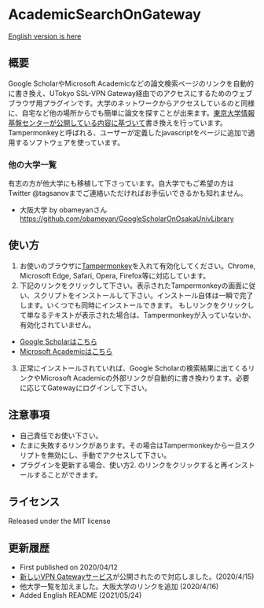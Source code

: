# AcademicSearchOnGateway

[English version is here](https://github.com/Tagussan/AcademicSearchOnGateway/blob/master/README_en.md)

## 概要
Google ScholarやMicrosoft Academicなどの論文検索ページのリンクを自動的に書き換え、UTokyo SSL-VPN Gateway経由でのアクセスにするためのウェブブラウザ用プラグインです。大学のネットワークからアクセスしているのと同様に、自宅など他の場所からでも簡単に論文を探すことが出来ます。[東京大学情報基盤センターが公開している内容に基づいて](https://www.sodan.ecc.u-tokyo.ac.jp/hack/search-engine-via-ssl-vpn/)書き換えを行っています。Tampermonkeyと呼ばれる、ユーザーが定義したjavascriptをページに追加で適用するソフトウェアを使っています。

### 他の大学一覧
有志の方が他大学にも移植して下さっています。自大学でもご希望の方はTwitter @tagsanovまでご連絡いただければお手伝いできるかも知れません。
- 大阪大学 by obameyanさん https://github.com/obameyan/GoogleScholarOnOsakaUnivLibrary

## 使い方
1. お使いのブラウザに[Tampermonkey](https://www.tampermonkey.net/)を入れて有効化してください。Chrome, Microsoft Edge, Safari, Opera, Firefox等に対応しています。
2. 下記のリンクをクリックして下さい。表示されたTampermonkeyの画面に従い、スクリプトをインストールして下さい。インストール自体は一瞬で完了します。いくつでも同時にインストールできます。
もしリンクをクリックして単なるテキストが表示された場合は、Tampermonkeyが入っていないか、有効化されていません。
  - [Google Scholarはこちら](https://raw.githubusercontent.com/Tagussan/GoogleScholarOnUTokyoGateway/master/google_scholar_auto_gateway.user.js)
  - [Microsoft Academicはこちら](https://raw.githubusercontent.com/Tagussan/GoogleScholarOnUTokyoGateway/master/microsoft_academic_auto_gateway.user.js)
3. 正常にインストールされていれば、Google Scholarの検索結果に出てくるリンクやMicrosoft Academicの外部リンクが自動的に書き換わります。必要に応じてGatewayにログインして下さい。

## 注意事項
- 自己責任でお使い下さい。
- たまに失敗するリンクがあります。その場合はTampermonkeyから一旦スクリプトを無効にし、手動でアクセスして下さい。
- プラグインを更新する場合、使い方2. のリンクをクリックすると再インストールすることができます。

## ライセンス
Released under the MIT license

## 更新履歴
- First published on 2020/04/12
- [新しいVPN Gatewayサービス](https://twitter.com/gacos_utokyo/status/1250342624734507010)が公開されたので対応しました。(2020/4/15)
- 他大学一覧を加えました。大阪大学のリンクを追加 (2020/4/16)
- Added English README (2021/05/24)

